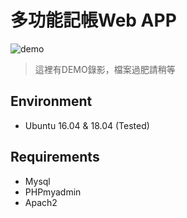 # 多功能記帳Web APP
![demo](https://i.imgur.com/UcGwFJS.gif "Demo")
> 這裡有DEMO錄影，檔案過肥請稍等
## Environment
* Ubuntu 16.04 & 18.04 (Tested)

## Requirements
* Mysql
* PHPmyadmin
* Apach2